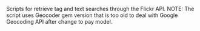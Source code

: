 Scripts for retrieve tag and text searches through the Flickr API. NOTE: The script uses Geocoder gem version that is too old to deal with Google Geocoding API after change to pay model.
